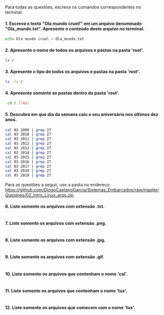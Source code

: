 Para todas as questões, escreva os comandos correspondentes no terminal.

#### 1. Escreva o texto "Ola mundo cruel!" em um arquivo denominado "Ola_mundo.txt". Apresente o conteúdo deste arquivo no terminal.
``` bash
echo Ola mundo cruel > Ola_mundo.txt
```
#### 2. Apresente o nome de todos os arquivos e pastas na pasta 'root'.
``` bash
ls /
```

#### 3. Apresente o tipo de todos os arquivos e pastas na pasta 'root'.
``` bash
ls -la /
```
#### 4. Apresente somente as pastas dentro da pasta 'root'.
``` bash
 cd / [TAB]
```

#### 5. Descubra em que dia da semana caiu o seu aniversário nos últimos dez anos.
``` bash
cal 03 2009 | grep 27
cal 03 2010 | grep 27
cal 03 2011 | grep 27
cal 03 2012 | grep 27
cal 03 2013 | grep 27
cal 03 2014 | grep 27
cal 03 2015 | grep 27
cal 03 2016 | grep 27
cal 03 2017 | grep 27
cal 03 2018 | grep 27
cal 03 2019 | grep 27
```

Para as questões a seguir, use a pasta no endereço https://github.com/DiogoCaetanoGarcia/Sistemas_Embarcados/raw/master/Questoes/02_Intro_Linux_arqs.zip

#### 6. Liste somente os arquivos com extensão .txt.
``` bash

```

#### 7. Liste somente os arquivos com extensão .png.
``` bash

```

#### 8. Liste somente os arquivos com extensão .jpg.
``` bash

```

#### 9. Liste somente os arquivos com extensão .gif.
``` bash

```

#### 10. Liste somente os arquivos que contenham o nome 'cal'.
``` bash

```

#### 11. Liste somente os arquivos que contenham o nome 'tux'.
``` bash

```

#### 12. Liste somente os arquivos que comecem com o nome 'tux'.
``` bash

```
